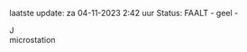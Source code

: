 laatste update: 
za 04-11-2023  2:42   uur 
Status: FAALT - geel - 
<div class="service R">J</div><div class="service Y">microstation</div>